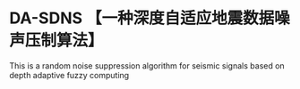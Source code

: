 # DA-SDNS 【一种深度自适应地震数据噪声压制算法】
This is a random noise suppression algorithm for seismic signals based on depth adaptive fuzzy computing
